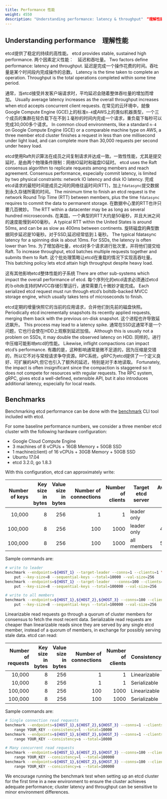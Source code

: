 ```yaml
---
title: Performance 性能
weight: 4550
description: "Understanding performance: latency & throughput"　“理解性能：延迟　& 吞吐量”
---
```


## Understanding performance　理解性能

etcd提供了稳定的持续的高性能。
etcd provides stable, sustained high performance. 
两个因素定义性能：　延迟和吞吐量。
Two factors define performance: latency and throughput. 
延迟是完成一个操作花费的时间。吞吐量是某个时间段内完成操作的总数。
Latency is the time taken to complete an operation. Throughput is the total operations completed within some time period. 

通常，当etcd接受并发客户端请求时，平均延迟会随着整体吞吐量的增加而增加。
Usually average latency increases as the overall throughput increases when etcd accepts concurrent client requests. 
在常见的云环境中，就像Google Compute Engine (GCE)上的标准`n-4`或AWS上的类似机器类型，一个三个成员的集群在轻负载下在不到１毫秒的时间内完成一个请求，重负载下每秒可以完成30,000多个请求。
In common cloud environments, like a standard `n-4` on Google Compute Engine (GCE) or a comparable machine type on AWS, a three member etcd cluster finishes a request in less than one millisecond under light load, and can complete more than 30,000 requests per second under heavy load.

etcd使用Raft共识算法在成员之间复制请求并达成一致。一致性性能，尤其是提交延时，是由两个物理条件限制：网络IO延时和磁盘IO延时。
etcd uses the Raft consensus algorithm to replicate requests among members and reach agreement. Consensus performance, especially commit latency, is limited by two physical constraints: network IO latency and disk IO latency. 
完成etcd请求的最短时间是成员之间的网络往返时间(RTT)，加上`fdatasync`提交数据到永久存储所需的时间。
The minimum time to finish an etcd request is the network Round Trip Time (RTT) between members, plus the time `fdatasync` requires to commit the data to permanent storage. 
在数据中心里的RTT也许只要几百微妙。
The RTT within a datacenter may be as long as several hundred microseconds.
在美国，一个典型的RTT大约是50毫秒，并且大洲之间的速度能慢到400毫秒。
 A typical RTT within the United States is around 50ms, and can be as slow as 400ms between continents. 
 旋转磁盘的典型数据同步延迟是10毫秒。对于SSD,延迟经常低到１毫秒。
 The typical fdatasync latency for a spinning disk is about 10ms. For SSDs, the latency is often lower than 1ms. 
 为了增加吞吐量，etcd对多个请求进行批次里，并将他们提交给Raft.
 To increase throughput, etcd batches multiple requests together and submits them to Raft. 
 这个批处理策略让etcd在重载的情况下实现高吞吐量。
 This batching policy lets etcd attain high throughput despite heavy load.

这有其他影响etcd整体性能的子系统
There are other sub-systems which impact the overall performance of etcd.
每个序列化的etcd请求必须通过etcd的ｂoltdb支持的MVCC存储引擎运行，通常需要几十微妙才能完成。
 Each serialized etcd request must run through etcd’s boltdb-backed MVCC storage engine, which usually takes tens of microseconds to finish.
 
 etcd定期的增量快照它的当前的应用请求，合并他们到先前的磁盘快照。
  Periodically etcd incrementally snapshots its recently applied requests, merging them back with the previous on-disk snapshot. 
  这个进程也许导致延迟飙升。
  This process may lead to a latency spike. 
  通常在SSD这通常不是一个问题，它也行会使在HDD上观察到延迟加倍。
  Although this is usually not a problem on SSDs, it may double the observed latency on HDD. 
  同样的，进行中压缩可能影响etcd的性能。
  Likewise, inflight compactions can impact etcd’s performance. 
  有趣的是，这种影响通常是微不足道的，因为压缩是交错的，所以它不对与常规请求争夺资源。RPC系统，gRPC为etcd提供了一个定义良好、可扩展的API,但它也引入了额外的延迟，特别是对于本地读取。
  Fortunately, the impact is often insignificant since the compaction is staggered so it does not compete for resources with regular requests. The RPC system, gRPC, gives etcd a well-defined, extensible API, but it also introduces additional latency, especially for local reads.

## Benchmarks

Benchmarking etcd performance can be done with the [benchmark](https://github.com/etcd-io/etcd/tree/master/tools/benchmark) CLI tool included with etcd.

For some baseline performance numbers, we consider a three member etcd cluster with the following hardware configuration:

- Google Cloud Compute Engine
- 3 machines of 8 vCPUs + 16GB Memory + 50GB SSD
- 1 machine(client) of 16 vCPUs + 30GB Memory + 50GB SSD
- Ubuntu 17.04
- etcd 3.2.0, go 1.8.3

With this configuration, etcd can approximately write:

| Number of keys | Key size in bytes | Value size in bytes | Number of connections | Number of clients | Target etcd server | Average write QPS | Average latency per request | Average server RSS |
|---------------:|------------------:|--------------------:|----------------------:|------------------:|--------------------|------------------:|----------------------------:|-------------------:|
| 10,000 | 8 | 256 | 1 | 1 | leader only | 583 | 1.6ms | 48 MB |
| 100,000 | 8 | 256 | 100 | 1000 | leader only | 44,341 | 22ms |  124MB |
| 100,000 | 8 | 256 | 100 | 1000 | all members |  50,104 | 20ms |  126MB |

Sample commands are:

```sh
# write to leader
benchmark --endpoints=${HOST_1} --target-leader --conns=1 --clients=1 \
    put --key-size=8 --sequential-keys --total=10000 --val-size=256
benchmark --endpoints=${HOST_1} --target-leader  --conns=100 --clients=1000 \
    put --key-size=8 --sequential-keys --total=100000 --val-size=256

# write to all members
benchmark --endpoints=${HOST_1},${HOST_2},${HOST_3} --conns=100 --clients=1000 \
    put --key-size=8 --sequential-keys --total=100000 --val-size=256
```

Linearizable read requests go through a quorum of cluster members for consensus to fetch the most recent data. Serializable read requests are cheaper than linearizable reads since they are served by any single etcd member, instead of a quorum of members, in exchange for possibly serving stale data. etcd can read:

| Number of requests | Key size in bytes | Value size in bytes | Number of connections | Number of clients | Consistency | Average read QPS | Average latency per request |
|-------------------:|------------------:|--------------------:|----------------------:|------------------:|-------------|-----------------:|----------------------------:|
| 10,000 | 8 | 256 | 1 | 1 | Linearizable | 1,353 | 0.7ms |
| 10,000 | 8 | 256 | 1 | 1 | Serializable | 2,909 | 0.3ms |
| 100,000 | 8 | 256 | 100 | 1000 | Linearizable | 141,578 | 5.5ms |
| 100,000 | 8 | 256 | 100 | 1000 | Serializable | 185,758 | 2.2ms |

Sample commands are:

```sh
# Single connection read requests
benchmark --endpoints=${HOST_1},${HOST_2},${HOST_3} --conns=1 --clients=1 \
    range YOUR_KEY --consistency=l --total=10000
benchmark --endpoints=${HOST_1},${HOST_2},${HOST_3} --conns=1 --clients=1 \
    range YOUR_KEY --consistency=s --total=10000

# Many concurrent read requests
benchmark --endpoints=${HOST_1},${HOST_2},${HOST_3} --conns=100 --clients=1000 \
    range YOUR_KEY --consistency=l --total=100000
benchmark --endpoints=${HOST_1},${HOST_2},${HOST_3} --conns=100 --clients=1000 \
    range YOUR_KEY --consistency=s --total=100000
```

We encourage running the benchmark test when setting up an etcd cluster for the first time in a new environment to ensure the cluster achieves adequate performance; cluster latency and throughput can be sensitive to minor environment differences.
